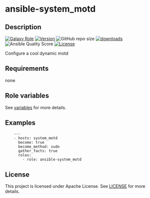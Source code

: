 # ansible-system_motd

## Description

[![Galaxy Role](https://img.shields.io/badge/galaxy-system_motd-purple?style=flat)](https://galaxy.ansible.com/lotusnoir/system_motd)
[![Version](https://img.shields.io/github/release/lotusnoir/ansible-system_motd.svg)](https://github.com/lotusnoir/ansible-system_motd/releases/latest)
![GitHub repo size](https://img.shields.io/github/repo-size/lotusnoir/ansible-system_motd?color=orange&style=flat)
[![downloads](https://img.shields.io/ansible/role/d/56932)](https://galaxy.ansible.com/lotusnoir/system_motd)
![Ansible Quality Score](https://img.shields.io/ansible/quality/56932)
[![License](https://img.shields.io/badge/license-Apache--2.0-brightgreen?style=flat)](https://opensource.org/licenses/Apache-2.0)

Configure a cool dynamic motd

## Requirements

none

## Role variables

See [variables](/defaults/main.yml) for more details.

## Examples

        ---
        - hosts: system_motd
          become: true
          become_method: sudo
          gather_facts: true
          roles:
            - role: ansible-system_motd


## License

This project is licensed under Apache License. See [LICENSE](/LICENSE) for more details.

